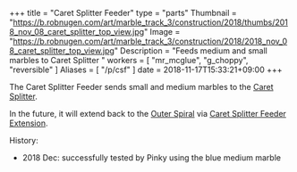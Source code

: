 +++
title = "Caret Splitter Feeder"
type = "parts"
Thumbnail = "https://b.robnugen.com/art/marble_track_3/construction/2018/thumbs/2018_nov_08_caret_splitter_top_view.jpg"
Image = "https://b.robnugen.com/art/marble_track_3/construction/2018/2018_nov_08_caret_splitter_top_view.jpg"
Description = "Feeds medium and small marbles to Caret Splitter "
workers = [
    "mr_mcglue",
    "g_choppy",
    "reversible"
]
Aliases = [
    "/p/csf"
]
date = 2018-11-17T15:33:21+09:00
+++

The Caret Splitter Feeder sends small and medium marbles to the [Caret Splitter](/p/cs).

In the future, it will extend back to the [Outer Spiral](/p/os) via [Caret Splitter Feeder Extension](/p/csfe).

History:

* 2018 Dec: successfully tested by Pinky using the blue medium marble
